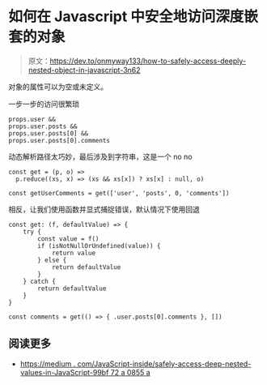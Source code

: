 # 如何在 Javascript 中安全地访问深度嵌套的对象

> 原文：<https://dev.to/onmyway133/how-to-safely-access-deeply-nested-object-in-javascript-3n62>

对象的属性可以为空或未定义。

一步一步的访问很繁琐

```
props.user &&
props.user.posts &&
props.user.posts[0] &&
props.user.posts[0].comments 
```

动态解析路径太巧妙，最后涉及到字符串，这是一个 no no

```
const get = (p, o) =>
  p.reduce((xs, x) => (xs && xs[x]) ? xs[x] : null, o)

const getUserComments = get(['user', 'posts', 0, 'comments']) 
```

相反，让我们使用函数并显式捕捉错误，默认情况下使用回退

```
const get: (f, defaultValue) => {
    try {
        const value = f()
        if (isNotNullOrUndefined(value)) {
            return value
        } else {
            return defaultValue
        }
    } catch {
        return defaultValue
    }
}

const comments = get(() => { .user.posts[0].comments }, []) 
```

## 阅读更多

*   [https://medium . com/JavaScript-inside/safely-access-deep-nested-values-in-JavaScript-99bf 72 a 0855 a](https://medium.com/javascript-inside/safely-accessing-deeply-nested-values-in-javascript-99bf72a0855a)